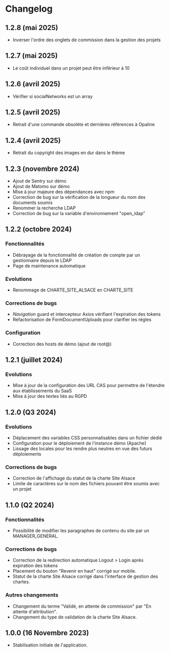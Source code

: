 # Changelog

## 1.2.8 (mai 2025)

- Inverser l'ordre des onglets de commission dans la gestion des projets

## 1.2.7 (mai 2025)

- Le coût individuel dans un projet peut être inférieur à 10

## 1.2.6 (avril 2025)

- Vérifier si socialNetworks est un array

## 1.2.5 (avril 2025)

- Retrait d'une commande obsolète et dernières références à Opaline

## 1.2.4 (avril 2025)

- Retrait du copyright des images en dur dans le thème

## 1.2.3 (novembre 2024)

- Ajout de Sentry sur démo
- Ajout de Matomo sur démo
- Mise à jour majeure des dépendances avec npm
- Correction de bug sur la vérification de la longueur du nom des documents soumis
- Renommer la recherche LDAP
- Correction de bug sur la variable d'environnement "open_ldap"

## 1.2.2 (octobre 2024)

### Fonctionnalités

- Débrayage de la fonctionnalité de création de compte par un gestionnaire depuis le LDAP
- Page de maintenance automatique

### Evolutions

- Renommage de CHARTE_SITE_ALSACE en CHARTE_SITE

### Corrections de bugs

- *Navigation* guard et intercepteur Axios vérifiant l'expiration des tokens
- Refactorisation de FormDocumentUploads pour clarifier les règles

### Configuration

- Correction des hosts de démo (ajout de root@)

## 1.2.1 (juillet 2024)

### Evolutions

- Mise à jour de la configuration des URL CAS pour permettre de l'étendre aux établissements du SaaS
- Mise à jour des textes liés au RGPD

## 1.2.0 (Q3 2024)

### Evolutions

- Déplacement des variables CSS personnalisables dans un fichier dédié
- Configuration pour le déploiement de l'instance démo (Apache)
- Lissage des locales pour les rendre plus neutres en vue des futurs déploiements

### Corrections de bugs

- Correction de l'affichage du statut de la charte Site Alsace
- Limite de caractères sur le nom des fichiers pouvant être soumis avec un projet

## 1.1.0 (Q2 2024)

### Fonctionnalités

- Possibilité de modifier les paragraphes de contenu du site par un MANAGER_GENERAL.

### Corrections de bugs

- Correction de la redirection automatique Logout > Login après expiration des tokens
- Placement du bouton "Revenir en haut" corrigé sur mobile.
- Statut de la charte Site Alsace corrigé dans l'interface de gestion des chartes.

### Autres changements

- Changement du terme "Validé, en attente de commission" par "En attente d'attribution".
- Changement du type de validation de la charte Site Alsace.

## 1.0.0 (16 Novembre 2023)

- Stabilisation initiale de l'application.